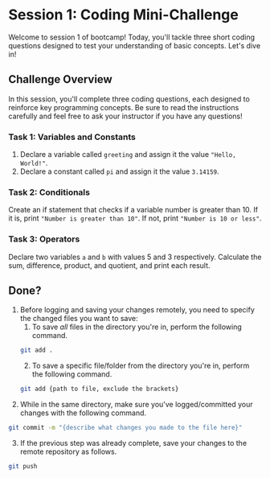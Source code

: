 # Session 1: Coding Mini-Challenge

Welcome to session 1 of bootcamp! Today, you'll tackle three short coding questions designed to test your understanding of basic concepts. Let's dive in!

## Challenge Overview

In this session, you'll complete three coding questions, each designed to reinforce key programming concepts. Be sure to read the instructions carefully and feel free to ask your instructor if you have any questions!

### Task 1: Variables and Constants
1. Declare a variable called `greeting` and assign it the value `"Hello, World!"`.
2. Declare a constant called `pi` and assign it the value `3.14159`.

### Task 2: Conditionals
Create an if statement that checks if a variable number is greater than 10. If it is, print `"Number is greater than 10"`. If not, print `"Number is 10 or less"`.

### Task 3: Operators
Declare two variables `a` and `b` with values 5 and 3 respectively.
Calculate the sum, difference, product, and quotient, and print each result.

## Done?
1. Before logging and saving your changes remotely, you need to specify the changed files you want to save:
   1. To save *all* files in the directory you're in, perform the following command.
   ```bash
   git add .
   ```
   2. To save a specific file/folder from the directory you're in, perform the following command.
   ```bash
   git add {path to file, exclude the brackets}
   ```
3. While in the same directory, make sure you've logged/committed your changes with the following command.
```bash
git commit -m "{describe what changes you made to the file here}"
```
3. If the previous step was already complete, save your changes to the remote repository as follows.
```bash
git push
```

